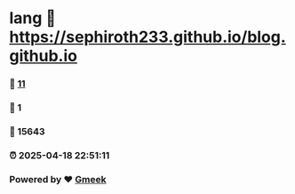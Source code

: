# lang :link: https://sephiroth233.github.io/blog.github.io 
### :page_facing_up: [11](https://sephiroth233.github.io/blog.github.io/tag.html) 
### :speech_balloon: 1 
### :hibiscus: 15643 
### :alarm_clock: 2025-04-18 22:51:11 
### Powered by :heart: [Gmeek](https://github.com/Meekdai/Gmeek)
